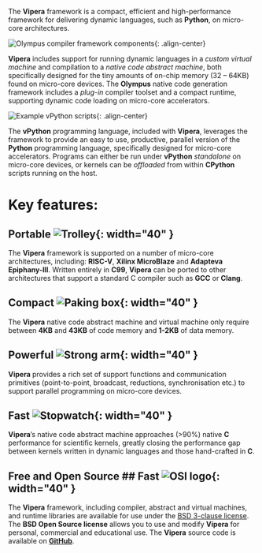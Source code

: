 The **Vipera** framework is a compact, efficient and high-performance framework for delivering dynamic languages, such as **Python**, on micro-core architectures. 

![Olympus compiler framework components](/images/Olympus-components.png){: .align-center}

**Vipera** includes support for running dynamic languages in a _custom virtual machine_ and compilation to a _native code abstract machine_, both specifically designed for the tiny amounts of on-chip memory (32 – 64KB) found on micro-core devices. The **Olympus** native code generation framework includes a _plug-in_ compiler toolset and a compact runtime, supporting dynamic code loading on micro-core accelerators. 

![Example vPython scripts](images/vPython-scripts-thumbnail.png){: .align-center}

The **vPython** programming language, included with **Vipera**, leverages the framework to provide an easy to use, productive, parallel version of the **Python** programming language, specifically designed for micro-core accelerators. Programs can either be run under **vPython** _standalone_ on micro-core devices, or kernels can be _offloaded_ from within **CPython** scripts running on the host.

# Key features:
## Portable ![Trolley ](/images/trolley.png){: width="40" }
The **Vipera** framework is supported on a number of micro-core architectures, including: **RISC-V**, **Xilinx MicroBlaze** and **Adapteva Epiphany-III**. Written entirely in **C99**, **Vipera** can be ported to other architectures that support a standard C compiler such as **GCC** or **Clang**.
## Compact ![Paking box ](/images/packet.png){: width="40" }
The **Vipera** native code abstract machine and virtual machine only require between **4KB** and **43KB** of code memory and **1-2KB** of data memory.
## Powerful ![Strong arm ](/images/body-building.png){: width="40" }
**Vipera** provides a rich set of support functions and communication primitives (point-to-point, broadcast, reductions, synchronisation etc.) to support parallel programming on micro-core devices.
## Fast ![Stopwatch ](/images/deadline.png){: width="40" }
**Vipera**’s native code abstract machine approaches (>90%) native **C** performance for scientific kernels, greatly closing the performance gap between kernels written in dynamic languages and those hand-crafted in **C**. 
## Free and Open Source ## Fast ![OSI logo ](/images/osi-logo-monochrome.png){: width="40" }
The **Vipera** framework, including compiler, abstract and virtual machines, and runtime libraries are available for use under the [BSD 3-clause license](https://opensource.org/licenses/BSD-3-Clause).
The **BSD Open Source license** allows you to use and modify **Vipera** for personal, commercial and educational use.
The **Vipera** source code is available on [**GitHub**](https://github.com/viperaproject).
